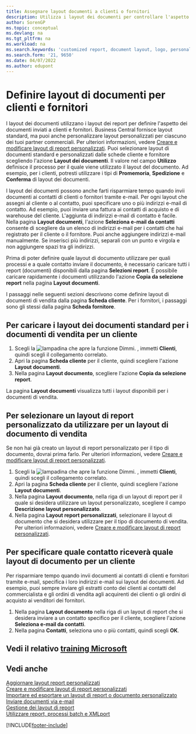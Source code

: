 ```yaml
---
title: Assegnare layout documenti a clienti o fornitori
description: Utilizza i layout dei documenti per controllare l'aspetto e il formato di documenti come fatture e ordini che invii a clienti e fornitori.
author: SorenGP
ms.topic: conceptual
ms.devlang: na
ms.tgt_pltfrm: na
ms.workload: na
ms.search.keywords: 'customized report, document layout, logo, personalize'
ms.search.form: '21, 9650'
ms.date: 04/07/2022
ms.author: edupont
---
```

# Definire layout di documenti per clienti e fornitori

I layout dei documenti utilizzano i layout dei report per definire l'aspetto dei documenti inviati a clienti e fornitori. Business Central fornisce layout standard, ma puoi anche personalizzare layout personalizzati per ciascuno dei tuoi partner commerciali. Per ulteriori informazioni, vedere [Creare e modificare layout di report personalizzati](ui-how-create-custom-report-layout.md). Puoi selezionare layout di documenti standard e personalizzati dalle schede cliente e fornitore scegliendo l'azione **Layout dei documenti**. Il valore nel campo **Utilizzo** definisce il processo per il quale viene utilizzato il layout del documento. Ad esempio, per i clienti, potresti utilizzare i tipi di **Promemoria**, **Spedizione** e **Conferma** di layout dei documenti.

I layout dei documenti possono anche farti risparmiare tempo quando invii documenti ai contatti di clienti o fornitori tramite e-mail. Per ogni layout che assegni al cliente o al contatto, puoi specificare uno o più indirizzi e-mail di contatto. Ad esempio, puoi inviare una fattura ai contatti di acquisto e di warehouse del cliente. L'aggiunta di indirizzi e-mail di contatto è facile. Nella pagina **Layout documenti**, l'azione **Seleziona e-mail da contatti** consente di scegliere da un elenco di indirizzi e-mail per i contatti che hai registrato per il cliente o il fornitore. Puoi anche aggiungere indirizzi e-mail manualmente. Se inserisci più indirizzi, separali con un punto e virgola e non aggiungere spazi tra gli indirizzi.

Prima di poter definire quale layout di documento utilizzare per quali processi e a quale contatto inviare il documento, è necessario caricare tutti i report (documenti) disponibili dalla pagina **Selezioni report**. È possibile caricare rapidamente i documenti utilizzando l'azione **Copia da selezione report** nella pagina **Layout documenti**.

I passaggi nelle seguenti sezioni descrivono come definire layout di documenti di vendita dalla pagina **Scheda cliente**. Per i fornitori, i passaggi sono gli stessi dalla pagina **Scheda fornitore**.

## Per caricare i layout dei documenti standard per i documenti di vendita per un cliente

1. Scegli la ![lampadina che apre la funzione Dimmi.](media/ui-search/search_small.png "Dimmi cosa vuoi fare") , immetti **Clienti**, quindi scegli il collegamento correlato.
2. Apri la pagina **Scheda cliente** per il cliente, quindi scegliere l'azione **Layout documenti**.
3. Nella pagina **Layout documento**, scegliere l'azione **Copia da selezione report**.

La pagina **Layout documenti** visualizza tutti i layout disponibili per i documenti di vendita. 

## Per selezionare un layout di report personalizzato da utilizzare per un layout di documento di vendita

Se non hai già creato un layout di report personalizzato per il tipo di documento, dovrai prima farlo. Per ulteriori informazioni, vedere [Creare e modificare layout di report personalizzati](ui-how-create-custom-report-layout.md).

1. Scegli la ![lampadina che apre la funzione Dimmi.](media/ui-search/search_small.png "Informazioni sull'operazione che si desidera eseguire") , immetti **Clienti**, quindi scegli il collegamento correlato.
2. Apri la pagina **Scheda cliente** per il cliente, quindi scegliere l'azione **Layout documenti**.
3. Nella pagina **Layout documento**, nella riga di un layout di report per il quale si desidera utilizzare un layout personalizzato, scegliere il campo **Descrizione layout personalizzato**.
4. Nella pagina **Layout report personalizzati**, selezionare il layout di documento che si desidera utilizzare per il tipo di documento di vendita. Per ulteriori informazioni, vedere [Creare e modificare layout di report personalizzati](ui-how-create-custom-report-layout.md).

## Per specificare quale contatto riceverà quale layout di documento per un cliente

Per risparmiare tempo quando invii documenti ai contatti di clienti e fornitori tramite e-mail, specifica i loro indirizzi e-mail sui layout dei documenti. Ad esempio, puoi sempre inviare gli estratti conto dei clienti ai contatti del commercialista e gli ordini di vendita agli acquirenti dei clienti o gli ordini di acquisto ai venditori dei fornitori.

1. Nella pagina **Layout documento** nella riga di un layout di report che si desidera inviare a un contatto specifico per il cliente, scegliere l'azione **Seleziona e-mail da contatti**.
2. Nella pagina **Contatti**, seleziona uno o più contatti, quindi scegli **OK**.

## Vedi il relativo [training Microsoft](/training/modules/change-documents-dynamics-365-business-central/)

## Vedi anche

[Aggiornare layout report personalizzati](ui-update-report-layouts.md)  
[Creare e modificare layout di report personalizzati](ui-how-create-custom-report-layout.md)  
[Importare ed esportare un layout di report o documento personalizzato](ui-how-import-and-export-report-layout.md)  
[Inviare documenti via e-mail](ui-how-send-documents-email.md)  
[Gestione dei layout di report](ui-manage-report-layouts.md)  
[Utilizzare report, processi batch e XMLport](ui-work-report.md)  


[!INCLUDE[footer-include](includes/footer-banner.md)]
